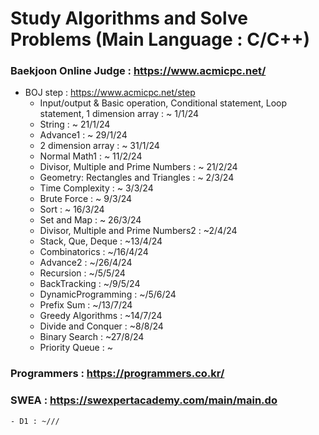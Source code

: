 # Study Algorithms and Solve Problems (Main Language : C/C++)

### Baekjoon Online Judge : https://www.acmicpc.net/
  - BOJ step : https://www.acmicpc.net/step
    - Input/output & Basic operation, Conditional statement, Loop statement, 1 dimension array : ~ 1/1/24 
	- String : ~ 21/1/24
	- Advance1 : ~ 29/1/24
	- 2 dimension array : ~ 31/1/24
	- Normal Math1 : ~ 11/2/24
	- Divisor, Multiple and Prime Numbers : ~ 21/2/24
	- Geometry: Rectangles and Triangles : ~ 2/3/24
	- Time Complexity : ~ 3/3/24
	- Brute Force : ~ 9/3/24
	- Sort : ~ 16/3/24 
	- Set and Map : ~ 26/3/24
	- Divisor, Multiple and Prime Numbers2 : ~2/4/24
    - Stack, Que, Deque : ~13/4/24
	- Combinatorics : ~/16/4/24
	- Advance2 : ~/26/4/24 
    - Recursion : ~/5/5/24
    - BackTracking : ~/9/5/24
    - DynamicProgramming : ~/5/6/24
    - Prefix Sum : ~/13/7/24
    - Greedy Algorithms : ~14/7/24
    - Divide and Conquer : ~8/8/24 
	- Binary Search : ~27/8/24
	- Priority Queue : ~ 


### Programmers : https://programmers.co.kr/

### SWEA : https://swexpertacademy.com/main/main.do
    - D1 : ~///
